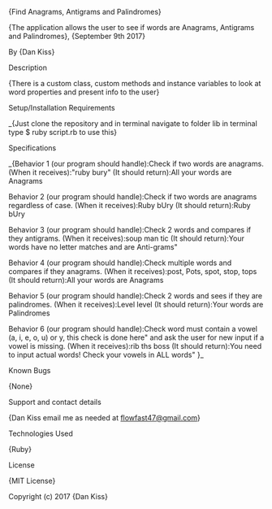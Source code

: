 {Find Anagrams, Antigrams and Palindromes}

{The application allows the user to see if words are Anagrams, Antigrams and Palindromes}, {September 9th 2017}

By {Dan Kiss}

Description

{There is a custom class, custom methods and instance variables to look at word properties and present info to the user}

Setup/Installation Requirements

_{Just clone the repository and in terminal navigate to folder lib in terminal type $ ruby script.rb to use this}

Specifications

_{Behavior 1 (our program should handle):Check if two words are anagrams. (When it receives):"ruby bury" (It should return):All your words are Anagrams

Behavior 2 (our program should handle):Check if two words are anagrams regardless of case. (When it receives):Ruby bUry (It should return):Ruby bUry

Behavior 3 (our program should handle):Check 2 words and compares if they antigrams. (When it receives):soup man tic (It should return):Your words have no letter matches and are Anti-grams"

Behavior 4 (our program should handle):Check multiple words and compares if they anagrams. (When it receives):post, Pots, spot, stop, tops (It should return):All your words are Anagrams

Behavior 5 (our program should handle):Check 2 words and sees if they are palindromes. (When it receives):Level level (It should return):Your words are Palindromes

Behavior 6 (our program should handle):Check word must contain a vowel (a, i, e, o, u) or y, this check is done here" and ask the user for new input if a vowel is missing. (When it receives):rib ths boss (It should return):You need to input actual words! Check your vowels in ALL words" }_

Known Bugs

{None}

Support and contact details

{Dan Kiss email me as needed at flowfast47@gmail.com}

Technologies Used

{Ruby}

License

{MIT License}

Copyright (c) 2017 {Dan Kiss}
